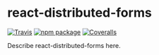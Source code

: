 # react-distributed-forms

[![Travis][build-badge]][build]
[![npm package][npm-badge]][npm]
[![Coveralls][coveralls-badge]][coveralls]

Describe react-distributed-forms here.

[build-badge]: https://img.shields.io/travis/StayDistributed/react-distributed-forms/master.png?style=flat-square
[build]: https://travis-ci.org/StayDistributed/react-distributed-forms
[npm-badge]: https://img.shields.io/npm/v/react-distributed-forms.png?style=flat-square
[npm]: https://www.npmjs.org/package/react-distributed-forms
[coveralls-badge]: https://img.shields.io/coveralls/StayDistributed/react-distributed-forms/master.png?style=flat-square
[coveralls]: https://coveralls.io/github/StayDistributed/react-distributed-forms
